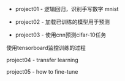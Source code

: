 + project01 - 逻辑回归，识别手写数字 mnist

+ project02 - 加载已训练的模型用于预测

+ project03 - 使用cnn预测cifar-10任务 

使用tensorboard监控训练的过程

project04 - transfer learning

project05 - how to fine-tune
